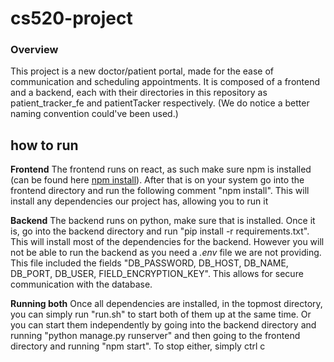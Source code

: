 # cs520-project

### Overview
This project is a new doctor/patient portal, made for the ease of communication and scheduling appointments. It is composed of a frontend and a backend, each with their directories in this repository as patient_tracker_fe and patientTacker respectively. (We do notice a better naming convention could've been used.)

## how to run
**Frontend**
The frontend runs on react, as such make sure npm is installed (can be found here [npm install](https://docs.npmjs.com/downloading-and-installing-node-js-and-npm)). After that is on your system go into the frontend directory and run the following comment "npm install". This will install any dependencies our project has, allowing you to run it

**Backend**
The backend runs on python, make sure that is installed. Once it is, go into the backend directory and run "pip install -r requirements.txt". This will install most of the dependencies for the backend. However you will not be able to run the backend as you need a *.env* file we are not providing. This file included the fields "DB_PASSWORD, DB_HOST, DB_NAME, DB_PORT, DB_USER, FIELD_ENCRYPTION_KEY". This allows for secure communication with the database.

**Running both**
Once all dependencies are installed, in the topmost directory, you can simply run "run.sh" to start both of them up at the same time. Or you can start them independently by going into the backend directory and running "python manage.py runserver" and then going to the frontend directory and running "npm start". To stop either, simply ctrl c 
